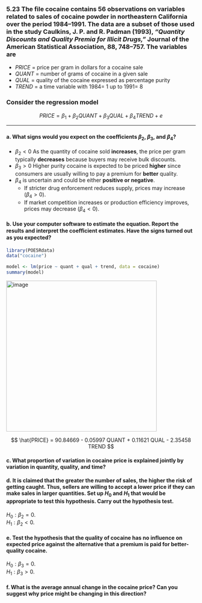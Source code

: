 ### 5.23 The file cocaine contains 56 observations on variables related to sales of cocaine powder in northeastern California over the period 1984–1991. The data are a subset of those used in the study Caulkins, J. P. and R. Padman (1993), *“Quantity Discounts and Quality Premia for Illicit Drugs,”* Journal of the American Statistical Association, 88, 748–757. The variables are 

- $PRICE$ = price per gram in dollars for a cocaine sale
- $QUANT$ = number of grams of cocaine in a given sale
- $QUAL$ = quality of the cocaine expressed as percentage purity
- $TREND$ = a time variable with 1984= 1 up to 1991= 8
### Consider the regression model 
$$
PRICE = \beta_1 + \beta_2 QUANT + \beta_3 QUAL + \beta_4 TREND +e
$$

--- 

#### a. What signs would you expect on the coeﬃcients $\beta_2$, $\beta_3$, and $\beta_4$?

- $\beta_2 < 0$ As the quantity of cocaine sold **increases**, the price per gram typically **decreases** because buyers may receive bulk discounts.
- $\beta_3 > 0$ Higher purity cocaine is expected to be priced **higher** since consumers are usually willing to pay a premium for **better** quality.
- $\beta_4$ is uncertain and could be either **positive or negative**.
  - If stricter drug enforcement reduces supply, prices may increase $(\beta_4 > 0)$.
  - If market competition increases or production efficiency improves, prices may decrease $(\beta_4 < 0)$.

#### b. Use your computer software to estimate the equation. Report the results and interpret the coeﬃcient estimates. Have the signs turned out as you expected?

```R
library(POE5Rdata)
data("cocaine")

model <- lm(price ~ quant + qual + trend, data = cocaine)
summary(model)
```

<img width="400" alt="image" src="https://github.com/user-attachments/assets/03ba8d7a-10cb-4ba1-a231-3bc626918c96" />

$$
\hat{PRICE} = 90.84669 - 0.05997 QUANT + 0.11621 QUAL - 2.35458 TREND
$$


#### c. What proportion of variation in cocaine price is explained jointly by variation in quantity, quality, and time?

#### d. It is claimed that the greater the number of sales, the higher the risk of getting caught. Thus, sellers are willing to accept a lower price if they can make sales in larger quantities. Set up $H_0$ and $H_1$ that would be appropriate to test this hypothesis. Carry out the hypothesis test.

$H_0 : \beta_2 = 0$.            
$H_1 : \beta_2 < 0$.

#### e. Test the hypothesis that the quality of cocaine has no influence on expected price against the alternative that a premium is paid for better-quality cocaine.

$H_0 : \beta_3 = 0$.            
$H_1 : \beta_3 > 0$.
 
#### f. What is the average annual change in the cocaine price? Can you suggest why price might be changing in this direction?
